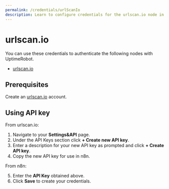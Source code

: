 ```yaml
---
permalink: /credentials/urlScanIo
description: Learn to configure credentials for the urlscan.io node in n8n
---
```


# urlscan.io

You can use these credentials to authenticate the following nodes with UptimeRobot.
- [urlscan.io](../../nodes-library/nodes/UrlScanIo/README.md)

## Prerequisites

Create an [urlscan.io](https://urlscan.io/) account.

## Using API key

From urlscan.io:

1. Navigate to your **Settings&API** page.
2. Under the API Keys section click **+ Create new API key**.
3. Enter a description for your new API key as prompted and click **+ Create API key**.
4. Copy the new API key for use in n8n.

From n8n:

5. Enter the **API Key** obtained above.
6. Click **Save** to create your credentials.

